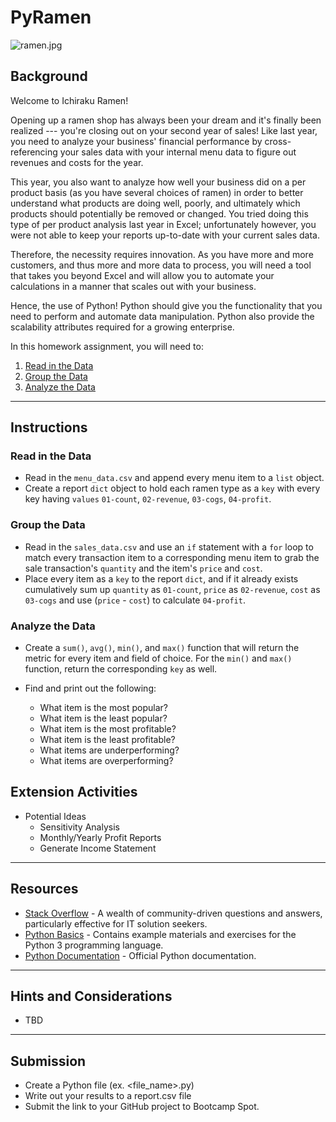 # PyRamen

![ramen.jpg](Images/ramen.jpg)

## Background

Welcome to Ichiraku Ramen! 

Opening up a ramen shop has always been your dream and it's finally been realized --- you're closing out on your second year of sales! Like last year, you need to analyze your business' financial performance by cross-referencing your sales data with your internal menu data to figure out revenues and costs for the year. 

This year, you also want to analyze how well your business did on a per product basis (as you have several choices of ramen) in order to better understand what products are doing well, poorly, and ultimately which products should potentially be removed or changed. You tried doing this type of per product analysis last year in Excel; unfortunately however, you were not able to keep your reports up-to-date with your current sales data.

Therefore, the necessity requires innovation. As you have more and more customers, and thus more and more data to process, you will need a tool that takes you beyond Excel and will allow you to automate your calculations in a manner that scales out with your business. 

Hence, the use of Python! Python should give you the functionality that you need to perform and automate data manipulation. Python also  provide the scalability attributes required for a growing enterprise.

In this homework assignment, you will need to:

1. [Read in the Data](#Read-in-the-Data)
2. [Group the Data](#Group-the-Data)
3. [Analyze the Data](#Analyze-the-Data)

- - -

## Instructions

### Read in the Data
* Read in the `menu_data.csv` and append every menu item to a `list` object.
* Create a report `dict` object to hold each ramen type as a `key` with every
  key having `values` `01-count`, `02-revenue`, `03-cogs`, `04-profit`. 


### Group the Data

* Read in the `sales_data.csv` and use an `if` statement with a `for` loop 
  to match every transaction item to a corresponding menu item to grab the 
  sale transaction's `quantity` and the item's `price` and `cost`.
* Place every item as a `key` to the report `dict`, and if it already exists 
  cumulatively sum up `quantity` as `01-count`, `price` as `02-revenue`, 
  `cost` as `03-cogs` and use (`price` - `cost`) to calculate `04-profit`.

### Analyze the Data

* Create a `sum()`, `avg()`, `min()`, and `max()` function that will return
  the metric for every item and field of choice. For the `min()` and `max()`
  function, return the corresponding `key` as well.
* Find and print out the following:

	* What item is the most popular?
	* What item is the least popular?
	* What item is the most profitable?
	* What item is the least profitable?
	* What items are underperforming?
	* What items are overperforming? 

## Extension Activities

* Potential Ideas
  * Sensitivity Analysis
  * Monthly/Yearly Profit Reports
  * Generate Income Statement

- - -

## Resources

* [Stack Overflow](https://www.stackoverflow.com) - A wealth of community-driven questions and answers, particularly effective for IT solution seekers.
* [Python Basics](https://pythonbasics.org/) - Contains example materials and exercises for the Python 3 programming language.
* [Python Documentation](https://docs.python.org/3/) - Official Python documentation.

- - -

## Hints and Considerations

* TBD

- - -

## Submission

* Create a Python file (ex. <file_name>.py)
* Write out your results to a report.csv file
* Submit the link to your GitHub project to Bootcamp Spot.